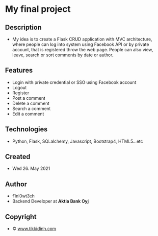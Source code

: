 # My final project

## Description

- My idea is to create a Flask CRUD application with MVC architecture, where people can log into system using Facebook API or by private account, that is registered throw the web page. People can also view, leave, search or sort comments by date or author.

## Features

- Login with private credential or SSO using Facebook account
- Logout
- Register
- Post a comment
- Delete a comment
- Search a comment
- Edit a comment

## Technologies

- Python, Flask, SQLalchemy, Javascript, Bootstrap4, HTML5...etc

## Created

- Wed 26. May 2021

## Author

- f1nl0wt3ch
- Backend Developer at **Aktia Bank Oyj**

## Copyright

- © www.tikkidinh.com



